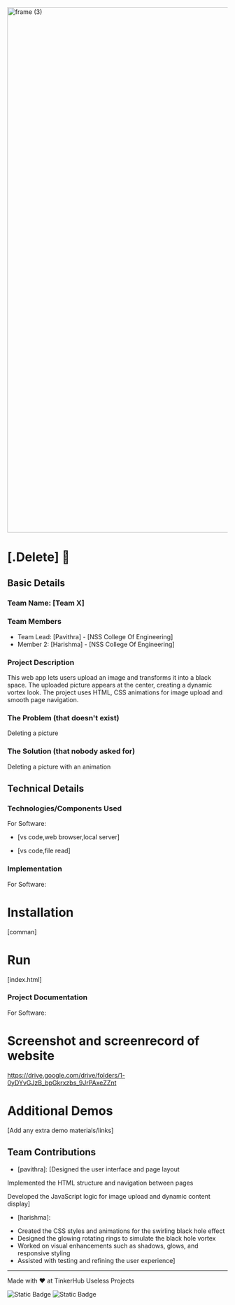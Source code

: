 <img width="3188" height="1202" alt="frame (3)" src="https://github.com/user-attachments/assets/517ad8e9-ad22-457d-9538-a9e62d137cd7" />


# [.Delete] 🎯


## Basic Details
### Team Name: [Team X]


### Team Members
- Team Lead: [Pavithra] - [NSS College Of Engineering]
- Member 2: [Harishma] - [NSS College Of Engineering]


### Project Description
This web app lets users upload an image and transforms it into a black space. The uploaded picture appears at the center, creating a dynamic vortex look. The project uses HTML, CSS animations for image upload and smooth page navigation.


### The Problem (that doesn't exist)
Deleting a picture

### The Solution (that nobody asked for)
Deleting a picture with an animation

## Technical Details
### Technologies/Components Used
For Software:
- [vs code,web browser,local server]

- [vs code,file read]



### Implementation
For Software:
# Installation
[comman]

# Run
[index.html]

### Project Documentation
For Software:

# Screenshot and screenrecord of website
https://drive.google.com/drive/folders/1-0yDYvGJzB_bpGkrxzbs_9JrPAxeZZnt






# Additional Demos
[Add any extra demo materials/links]

## Team Contributions
- [pavithra]: [Designed the user interface and page layout

Implemented the HTML structure and navigation between pages

Developed the JavaScript logic for image upload and dynamic content display]
- [harishma]: 


* Created the CSS styles and animations for the swirling black hole effect
* Designed the glowing rotating rings to simulate the black hole vortex
* Worked on visual enhancements such as shadows, glows, and responsive styling
* Assisted with testing and refining the user experience]


---
Made with ❤️ at TinkerHub Useless Projects 

![Static Badge](https://img.shields.io/badge/TinkerHub-24?color=%23000000&link=https%3A%2F%2Fwww.tinkerhub.org%2F)
![Static Badge](https://img.shields.io/badge/UselessProjects--25-25?link=https%3A%2F%2Fwww.tinkerhub.org%2Fevents%2FQ2Q1TQKX6Q%2FUseless%2520Projects)
